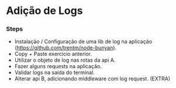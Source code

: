# Adição de Logs

### Steps
* Instalação / Configuração de uma lib de log na aplicação (https://github.com/trentm/node-bunyan).
* Copy + Paste exercício anterior.
* Utilizar o objeto de log nas rotas da api A.
* Fazer alguns requests na aplicação.
* Validar logs na saída do terminal.
* Alterar api B, adicionando middleware com log request. (EXTRA)